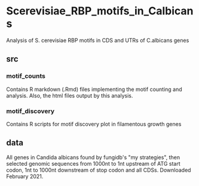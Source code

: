 # Scerevisiae_RBP_motifs_in_Calbicans
Analysis of S. cerevisiae RBP motifs in CDS and UTRs of C.albicans genes

## src
### motif_counts
Contains R markdown (.Rmd) files implementing the motif counting and analysis. Also, the html files output by this analysis.
### motif_discovery
Contains R scripts for motif discovery plot in filamentous growth genes

## data
All genes in Candida albicans found by fungidb's "my strategies", then selected genomic sequences from 1000nt to 1nt upstream of ATG start codon, 1nt to 1000nt downstream of stop codon and all CDSs. Downloaded February 2021.
